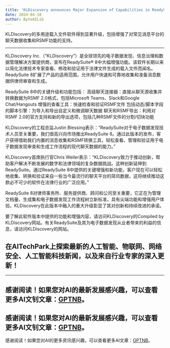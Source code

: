 ```yaml
---
title: 'KLDiscovery announces Major Expansion of Capabilities in ReadySuite® 8'
date: 2024-04-18
author: ByteAILib
---
```


KLDiscovery的多用途载入文件软件得到显著升级，包括增强了对常见消息平台的聊天数据收集和RSMF功能的支持。

---

KLDiscovery Inc.（“KLDiscovery”）是全球领先的电子数据发现、信息治理和数据管理解决方案提供商，宣布在ReadySuite® 8中大幅增强功能。该软件长期以来以简化法律技术专家查看、修改和验证用于法律文件生成的载入文件而闻名。ReadySuite 8扩展了产品的适用范围，允许用户快速和可靠地收集和准备消息数据供律师审查和生成。

ReadySuite 8中的关键升级和功能包括：
高级聊天连接器：直接从聊天源收集并转换数据为RSMF 2.0格式，包括Microsoft Teams、Slack和Google Chat/Hangouts
增强的查看工具：快速检查和验证RSMF文件
包括动态/脚本字段的脚本引擎：为导入和导出自定义和微调聊天数据
聊天和RSMF导出：利用对RSMF 2.0的官方支持和新的导出选项，包括几种RSMF文件的分割/切块功能

KLDiscovery的工程总监Justin Blessing表示：“ReadySuite对于电子数据发现技术人员至关重要，我们很高兴向市场推出ReadySuite 8。通过此版本的发布，客户获得借助我们内置的消息收集和RSMF转换工具，轻松查看、管理和验证用于电子数据发现审查和生成工作流程的现代聊天数据的能力。”

KLDiscovery首席执行官Chris Weiler表示：“KLDiscovery致力于推动创新，帮助客户解决不断发展的数字和法律领域的复杂数据挑战。这种创新延伸到ReadySuite。通过ReadySuite 8中提供的关键增强和新功能，客户现在可以轻松地收集、转换和验证来自一些当今最流行的聊天平台的简讯数据，这将继续推动这款必不可少的软件在法律行业的广泛应用。”

ReadySuite 8对律师事务所、服务提供商、顾问和公司至关重要，它正在为管理文档量、生成集和电子数据发现工作流程树立新标准，具有尖端功能和增强用户体验。KLDiscovery在此版本中融入的重大升级彰显了其对创新和持续改进的承诺。

要了解此软件版本中提供的功能和增强内容，请访问KLDiscovery的Compiled by KLDiscovery网站。有关ReadySuite及其为电子数据发现从业者带来的利益的信息，请访问KLDiscovery的网站。

在AITechPark上探索最新的人工智能、物联网、网络安全、人工智能科技新闻，以及来自行业专家的深入更新！
---

---
感谢阅读！如果您对AI的最新发展感兴趣，可以查看更多AI文钊文章：[GPTNB](https://gptnb.com)。
---
感谢阅读！如果您对AI的最新发展感兴趣，可以查看更多AI文钊文章：[GPTNB](https://gptnb.com)。
---
感谢阅读！如果您对AI的更多资讯感兴趣，可以查看更多AI文章：[GPTNB](https://gptnb.com)。
